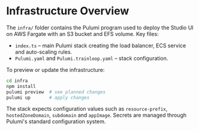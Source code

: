 # Infrastructure Overview

The `infra/` folder contains the Pulumi program used to deploy the Studio UI on
AWS Fargate with an S3 bucket and EFS volume. Key files:

- `index.ts` &ndash; main Pulumi stack creating the load balancer, ECS service and
  auto-scaling rules.
- `Pulumi.yaml` and `Pulumi.trainloop.yaml` &ndash; stack configuration.

To preview or update the infrastructure:

```bash
cd infra
npm install
pulumi preview  # see planned changes
pulumi up       # apply changes
```

The stack expects configuration values such as `resource-prefix`,
`hostedZoneDomain`, `subdomain` and `appImage`. Secrets are managed through
Pulumi's standard configuration system.
